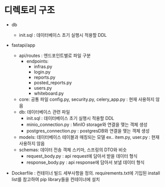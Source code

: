 # 디렉토리 구조

- db
    - init.sql : 데이터베이스 초기 실행시 적용할 DDL


- fastapi/app
    - api/routes : 엔드포인트별로 파일 구분
        - endpoints:
            - infras.py
            - login.py
            - reports.py
            - posted_reports.py
            - users.py
            - whiteboard.py
    - core: 공통 파일 config.py, security.py, celery_app.py : 현재 사용하지 않음
    - db: 데이터베이스 관련 파일
        - init.sql : 데이터베이스 초기 실행시 적용할 DDL
        - minio_connection.py : MinIO storage와 연결을 맺는 객체 생성
        - postgres_connection.py : postgresDB와 연결을 맺는 객체 생성
    - models: 데이터베이스 테이블과 매칭되는 모델 ex.. item.py, user.py : 현재 사용하지 않음
    - schemas: 데이터 전송 객체 스키마, 스프링의 DTO와 비슷
        - request_body.py : api request에 담아서 받을 데이터 형식
        - response_body.py : api response에 담아서 보낼 데이터 형식

- Dockerfile : 컨테이너 빌드 세부사항을 정의. requirements.txt에 기입된 install list를 참고하여 pip library들을 컨테이너에 설치